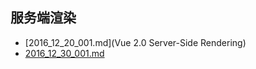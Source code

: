 ## 服务端渲染
- [2016_12_20_001.md](Vue 2.0 Server-Side Rendering)
- [2016_12_30_001.md](vue-hackernews-2.0阅读)
